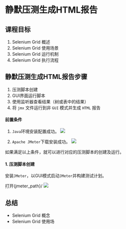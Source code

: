 # 静默压测生成HTML报告

## 课程目标
1.  Selenium Grid 概述
2.  Selenium Grid 使用场景
3.  Selenium Grid 运行机制
4.  Selenium Grid 执行流程


## 静默压测生成HTML报告步骤

1. 压测脚本创建
2. GUI界面运行脚本
3. 使用监听器查看结果（树或表中的结果）
4. 将 `jmx` 文件运行到非 `GUI` 模式并生成 `HTML` 报告

#### 前置条件

1. `Java`环境安装配置成功。
![](https://cdn.jsdelivr.net/gh/TesterDevSoul/pic/manual/20230106140728.png)

1. `Apache JMeter`下载安装成功。
![](https://cdn.jsdelivr.net/gh/TesterDevSoul/pic/manual/20230106140822.png)


如果满足以上条件，就可以进行对应的压测脚本的创建及运行。
#### 1. 压测脚本创建
安装`JMeter`，以GUI模式启动`JMeter`并构建测试计划。

打开{jmeter_path}/
![](https://cdn.jsdelivr.net/gh/TesterDevSoul/pic/manual/20230106115317.png)


## 总结
- Selenium Grid 概念
- Selenium Grid 使用场